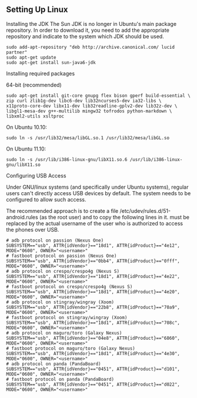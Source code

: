 
Setting Up Linux
---------------

Installing the JDK
The Sun JDK is no longer in Ubuntu's main package repository. In order to download it, you need to add the appropriate repository and indicate to the system which JDK should be used.


    sudo add-apt-repository "deb http://archive.canonical.com/ lucid partner"
    sudo apt-get update
    sudo apt-get install sun-java6-jdk
    
    
Installing required packages

64-bit (recommended)


    sudo apt-get install git-core gnupg flex bison gperf build-essential \
    zip curl zlib1g-dev libc6-dev lib32ncurses5-dev ia32-libs \
    x11proto-core-dev libx11-dev lib32readline-gplv2-dev lib32z-dev \
    libgl1-mesa-dev g++-multilib mingw32 tofrodos python-markdown \
    libxml2-utils xsltproc
    
    
On Ubuntu 10.10:


    sudo ln -s /usr/lib32/mesa/libGL.so.1 /usr/lib32/mesa/libGL.so
    
On Ubuntu 11.10:


    sudo ln -s /usr/lib/i386-linux-gnu/libX11.so.6 /usr/lib/i386-linux-gnu/libX11.so
    
    
Configuring USB Access

Under GNU/linux systems (and specifically under Ubuntu systems), regular users can't directly access USB devices by default. The system needs to be configured to allow such access.

The recommended approach is to create a file /etc/udev/rules.d/51-android.rules (as the root user) and to copy the following lines in it. must be replaced by the actual username of the user who is authorized to access the phones over USB.

    # adb protocol on passion (Nexus One)
    SUBSYSTEM=="usb", ATTR{idVendor}=="18d1", ATTR{idProduct}=="4e12", MODE="0600", OWNER="<username>"
    # fastboot protocol on passion (Nexus One)
    SUBSYSTEM=="usb", ATTR{idVendor}=="0bb4", ATTR{idProduct}=="0fff", MODE="0600", OWNER="<username>"
    # adb protocol on crespo/crespo4g (Nexus S)
    SUBSYSTEM=="usb", ATTR{idVendor}=="18d1", ATTR{idProduct}=="4e22", MODE="0600", OWNER="<username>"
    # fastboot protocol on crespo/crespo4g (Nexus S)
    SUBSYSTEM=="usb", ATTR{idVendor}=="18d1", ATTR{idProduct}=="4e20", MODE="0600", OWNER="<username>"
    # adb protocol on stingray/wingray (Xoom)
    SUBSYSTEM=="usb", ATTR{idVendor}=="22b8", ATTR{idProduct}=="70a9", MODE="0600", OWNER="<username>"
    # fastboot protocol on stingray/wingray (Xoom)
    SUBSYSTEM=="usb", ATTR{idVendor}=="18d1", ATTR{idProduct}=="708c", MODE="0600", OWNER="<username>"
    # adb protocol on maguro/toro (Galaxy Nexus)
    SUBSYSTEM=="usb", ATTR{idVendor}=="04e8", ATTR{idProduct}=="6860", MODE="0600", OWNER="<username>"
    # fastboot protocol on maguro/toro (Galaxy Nexus)
    SUBSYSTEM=="usb", ATTR{idVendor}=="18d1", ATTR{idProduct}=="4e30", MODE="0600", OWNER="<username>"
    # adb protocol on panda (PandaBoard)
    SUBSYSTEM=="usb", ATTR{idVendor}=="0451", ATTR{idProduct}=="d101", MODE="0600", OWNER="<username>"
    # fastboot protocol on panda (PandaBoard)
    SUBSYSTEM=="usb", ATTR{idVendor}=="0451", ATTR{idProduct}=="d022", MODE="0600", OWNER="<username>"

